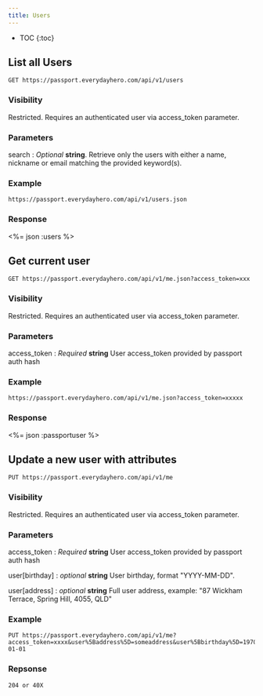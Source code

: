 ```yaml
---
title: Users
---
```


* TOC
{:toc}

## List all Users

    GET https://passport.everydayhero.com/api/v1/users

### Visibility

Restricted. Requires an authenticated user via access_token parameter.

### Parameters

search : _Optional_ **string**. Retrieve only the users with either a name, nickname or email matching the provided keyword(s).

### Example

    https://passport.everydayhero.com/api/v1/users.json

### Response

<%= json :users %>

## Get current user

    GET https://passport.everydayhero.com/api/v1/me.json?access_token=xxx

### Visibility

Restricted. Requires an authenticated user via access_token parameter.

### Parameters

access_token : _Required_ **string** User access_token provided by passport auth hash

### Example

    https://passport.everydayhero.com/api/v1/me.json?access_token=xxxxx

### Response

<%= json :passportuser %>

## Update a new user with attributes

    PUT https://passport.everydayhero.com/api/v1/me

### Visibility

Restricted. Requires an authenticated user via access_token parameter.

### Parameters

access_token : _Required_ **string** User access_token provided by passport auth hash

user[birthday] : _optional_ **string** User birthday, format "YYYY-MM-DD".

user[address] : _optional_ **string** Full user address, example: "87 Wickham Terrace, Spring Hill, 4055, QLD"

### Example

    PUT https://passport.everydayhero.com/api/v1/me?access_token=xxxx&user%5Baddress%5D=someaddress&user%5Bbirthday%5D=1970-01-01

### Repsonse

    204 or 40X
